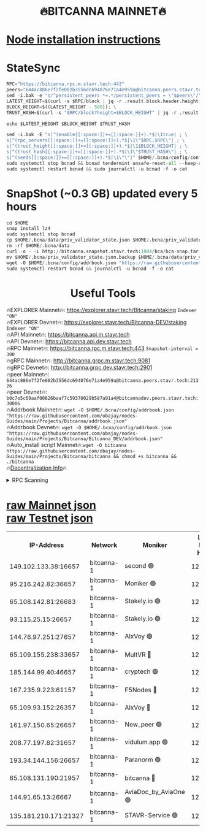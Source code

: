 <h1 align="center"> 🔥BITCANNA MAINNET🔥</h1>


[Node installation instructions](https://github.com/obajay/nodes-Guides/tree/main/Projects/Bitcanna)
=

# StateSync
```python
RPC="https://bitcanna.rpc.m.stavr.tech:443"
peers="644ac886e7f2fe082b3556dc694076e71a4e959a@bitcanna.peers.stavr.tech:21326"
sed -i.bak -e "s/^persistent_peers *=.*/persistent_peers = \"$peers\"/" $HOME/.bcna/config/config.toml
LATEST_HEIGHT=$(curl -s $RPC/block | jq -r .result.block.header.height); \
BLOCK_HEIGHT=$((LATEST_HEIGHT - 500)); \
TRUST_HASH=$(curl -s "$RPC/block?height=$BLOCK_HEIGHT" | jq -r .result.block_id.hash)

echo $LATEST_HEIGHT $BLOCK_HEIGHT $TRUST_HASH

sed -i.bak -E "s|^(enable[[:space:]]+=[[:space:]]+).*$|\1true| ; \
s|^(rpc_servers[[:space:]]+=[[:space:]]+).*$|\1\"$RPC,$RPC\"| ; \
s|^(trust_height[[:space:]]+=[[:space:]]+).*$|\1$BLOCK_HEIGHT| ; \
s|^(trust_hash[[:space:]]+=[[:space:]]+).*$|\1\"$TRUST_HASH\"| ; \
s|^(seeds[[:space:]]+=[[:space:]]+).*$|\1\"\"|" $HOME/.bcna/config/config.toml
sudo systemctl stop bcnad && bcnad tendermint unsafe-reset-all --keep-addr-book
sudo systemctl restart bcnad && sudo journalctl -u bcnad -f -o cat
```
# SnapShot (~0.3 GB) updated every 5 hours
```python
cd $HOME
snap install lz4
sudo systemctl stop bcnad
cp $HOME/.bcna/data/priv_validator_state.json $HOME/.bcna/priv_validator_state.json.backup
rm -rf $HOME/.bcna/data
curl -o - -L http://bitcanna.snapshot.stavr.tech:1004/bca/bca-snap.tar.lz4 | lz4 -c -d - | tar -x -C $HOME/.bcna --strip-components 2
mv $HOME/.bcna/priv_validator_state.json.backup $HOME/.bcna/data/priv_validator_state.json
wget -O $HOME/.bcna/config/addrbook.json "https://raw.githubusercontent.com/obajay/nodes-Guides/main/Projects/Bitcanna/addrbook.json"
sudo systemctl restart bcnad && journalctl -u bcnad -f -o cat
```

 <h1 align="center"> Useful Tools</h1>

🔥EXPLORER Mainnet🔥:    https://explorer.stavr.tech/Bitcanna/staking          `Indexer "ON"` \
🔥EXPLORER Devnet🔥:     https://explorer.stavr.tech/Bitcanna-DEV/staking     `Indexer "ON"` \
🔥API Mainnet🔥:         https://bitcanna.api.m.stavr.tech \
🔥API Devnet🔥:          https://bitcanna.api.dev.stavr.tech \
🔥RPC Mainnet🔥:         https://bitcanna.rpc.m.stavr.tech:443         `Snapshot-interval = 300` \
🔥gRPC Mainnet🔥:        http://bitcanna.grpc.m.stavr.tech:9081 \
🔥gRPC Devnet🔥:         http://bitcanna.grpc.dev.stavr.tech:2901 \
🔥peer Mainnet🔥:        `644ac886e7f2fe082b3556dc694076e71a4e959a@bitcanna.peers.stavr.tech:21326` \
🔥peer Devnet🔥:         `b0c7e5c69aaf00626baaf7c59370029b587a91a4@bitcannadev.peers.stavr.tech:30006` \
🔥Addrbook Mainnet🔥:    ```wget -O $HOME/.bcna/config/addrbook.json "https://raw.githubusercontent.com/obajay/nodes-Guides/main/Projects/Bitcanna/addrbook.json"``` \
🔥Addrbook Devnet🔥:    ```wget -O $HOME/.bcna/config/addrbook.json "https://raw.githubusercontent.com/obajay/nodes-Guides/main/Projects/Bitcanna/Bitcanna_DEV/addrbook.json"``` \
🔥Auto_install script Mainnet🔥:```wget -O bitcanna https://raw.githubusercontent.com/obajay/nodes-Guides/main/Projects/Bitcanna/bitcanna && chmod +x bitcanna && ./bitcanna``` \
🔥[Decentralization Info](https://github.com/obajay/StateSync-snapshots/tree/main/Projects/Bitcanna/Decentralization)🔥


<details>
<summary>RPC Scanning</summary>

<h2 align="center"> We scan nodes in real time every 4 hours. And we provide the final result of RPC endpoints.
We cannot influence the operation of these nodes in any way. </h2>


```python
If Voting Power is higher than 0 --> then the Node is a validator of the network and may be subject to attack and be a potential threat to the chain.
```
```python
We marked such validators with a red symbol
```

</details>

[raw Mainnet json](https://rpc-check.bcam.stavr.tech/bcam/rpc-bcam-result.json) \
[raw Testnet json](https://github.com/obajay/StateSync-snapshots/tree/main/Projects/Bitcanna/Rpc-Check-Testnet)
=



<table><tr><th>IP-Address</th><th>Network</th><th>Moniker</th><th>Latest Block Height</th><th>Earliest Block Height</th><th>Catching Up</th><th>Tx Index</th><th>Voting Power</th><th>Scan Time</th></tr><tr><td>149.102.133.38:16657</td><td>bitcanna-1</td><td>second 🟢</td><td>12975502</td><td>1</td><td>False</td><td>on</td><td>0</td><td>2024-03-12T09:01:28.695499042UTC</td></tr><tr><td>95.216.242.82:36657</td><td>bitcanna-1</td><td>Moniker 🟢</td><td>12975491</td><td>5776907</td><td>False</td><td>on</td><td>0</td><td>2024-03-12T09:00:25.495476286UTC</td></tr><tr><td>65.108.142.81:26683</td><td>bitcanna-1</td><td>Stakely.io 🟢</td><td>12975495</td><td>6152001</td><td>False</td><td>on</td><td>0</td><td>2024-03-12T09:00:48.666584148UTC</td></tr><tr><td>93.115.25.15:26657</td><td>bitcanna-1</td><td>Stakely.io 🟢</td><td>12975494</td><td>6520001</td><td>False</td><td>on</td><td>0</td><td>2024-03-12T09:00:44.311293561UTC</td></tr><tr><td>144.76.97.251:27657</td><td>bitcanna-1</td><td>AlxVoy 🟢</td><td>12975500</td><td>8805201</td><td>False</td><td>on</td><td>0</td><td>2024-03-12T09:01:18.176444020UTC</td></tr><tr><td>65.109.155.238:33657</td><td>bitcanna-1</td><td>MultVR 🔴</td><td>12975497</td><td>9933415</td><td>False</td><td>on</td><td>352159</td><td>2024-03-12T09:00:56.166610054UTC</td></tr><tr><td>185.144.99.40:46657</td><td>bitcanna-1</td><td>cryptech 🟢</td><td>12975491</td><td>11528001</td><td>False</td><td>on</td><td>0</td><td>2024-03-12T09:00:21.053991371UTC</td></tr><tr><td>167.235.9.223:61157</td><td>bitcanna-1</td><td>F5Nodes 🔴</td><td>12975497</td><td>12084001</td><td>False</td><td>on</td><td>570</td><td>2024-03-12T09:00:58.431732639UTC</td></tr><tr><td>65.109.93.152:26357</td><td>bitcanna-1</td><td>AlxVoy 🔴</td><td>12975502</td><td>12109301</td><td>False</td><td>on</td><td>1391829</td><td>2024-03-12T09:01:29.217667035UTC</td></tr><tr><td>161.97.150.65:26657</td><td>bitcanna-1</td><td>New_peer 🟢</td><td>12975495</td><td>12254001</td><td>False</td><td>on</td><td>0</td><td>2024-03-12T09:00:48.933036123UTC</td></tr><tr><td>208.77.197.82:31657</td><td>bitcanna-1</td><td>vidulum.app 🟢</td><td>12975496</td><td>12386934</td><td>False</td><td>on</td><td>0</td><td>2024-03-12T09:00:51.728522843UTC</td></tr><tr><td>193.34.144.156:26657</td><td>bitcanna-1</td><td>Paranorm 🟢</td><td>12975498</td><td>12697701</td><td>False</td><td>on</td><td>0</td><td>2024-03-12T09:01:05.102072910UTC</td></tr><tr><td>65.108.131.190:21957</td><td>bitcanna-1</td><td>bitcanna 🔴</td><td>12975498</td><td>12875498</td><td>False</td><td>on</td><td>419760</td><td>2024-03-12T09:01:02.799649855UTC</td></tr><tr><td>144.91.65.13:26667</td><td>bitcanna-1</td><td>AviaDoc_by_AviaOne 🟢</td><td>12975499</td><td>12969301</td><td>False</td><td>on</td><td>0</td><td>2024-03-12T09:01:13.564686013UTC</td></tr><tr><td>135.181.210.171:21327</td><td>bitcanna-1</td><td>STAVR-Service 🟢</td><td>12975500</td><td>12972701</td><td>False</td><td>on</td><td>0</td><td>2024-03-12T09:01:17.946023872UTC</td></tr></table>
